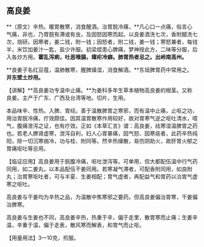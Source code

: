 ## **高良姜**

**〔原文〕辛热。暖胃散寒，消食醒酒。治胃脘冷痛，**凡心口一点痛，俗言心气痛，非也，乃胃脘有滞或有虫，及因怒因寒而起。以良姜酒洗七次，香附醋洗七次，焙研。因寒者，姜二钱，附一钱；因怒者，附二钱，姜一钱；寒怒兼者，每钱半，米饮加姜汁一匙，盐少许服。初梁绲患心脾痛，梦神授此方，二味等分服，后入各炒方用。**霍乱泻痢，吐恶噎膈，瘴疟冷癖。肺胃热者忌之。出岭南高州。**

**良姜子名红豆蔻，温肺散寒，醒脾燥湿，消食解酒。**东垣脾胃药中常用之。**并东壁土炒用。**

【讲解】**高良姜功专温中止痛。**为姜科多年生草本植物高良姜的根茎。又称良姜。主产于广东、广西及台湾等地。切片，生用。

本品味辛、性热。入脾、胃经。善于温散脾胃之寒邪，而有温中止痛，止呕之功，用治胃脘冷痛，疗效颇佳。因其温胃散寒作用较好，故对胃寒气逆之呕吐清水，噫气，腹痛泄泻之证，也有疗效。正如《本草汇言》谓：高良姜，祛寒湿温脾胃之药也。若老人脾肾虚寒，泄泻自利，妇人心胃暴痛，因气怒、因寒痰者，此药辛热纯阳，除一切沉寒痼冷，功与桂、附同等。然辛热燥散，易伤阴助火，故肝胃火郁之胃痛呕吐等忌用。

【临证应用】高良姜用于脘腹冷痛，呕吐泄泻等。可单用，但大都配伍温中行气药同用，如二姜丸，以本品配伍干姜同用。若寒凝气滞者，可配香附同用，如良附丸；治胃寒呕吐者，可与半夏、生姜相配；胃气虚者，再配益气和胃药以治胃气虚寒之呕吐。

高良姜与干姜均为辛热之品，为温散中焦寒邪之要药。但高良姜偏治胃寒，干姜偏治脾寒。

高良姜与生姜也不同，高良姜辛热，热重于辛，偏于走里，散胃寒而止痛；生姜辛温，辛重于温，偏于走表，散风寒而解表，和胃气而止呕。

【用量用法】3—10克，煎服。
